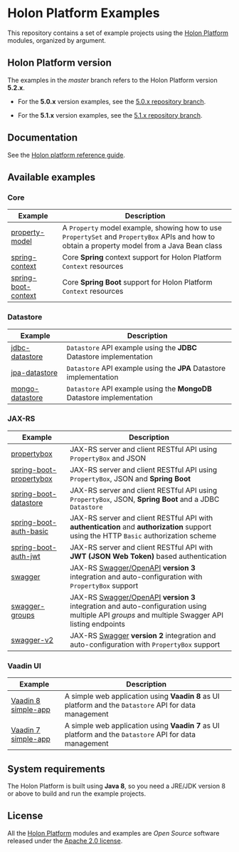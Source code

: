 # Holon Platform Examples

This repository contains a set of example projects using the [Holon Platform](https://holon-platform.com) modules, organized by argument.

## Holon Platform version

The examples in the _master_ branch refers to the Holon Platform version __5.2.x__.

- For the __5.0.x__ version examples, see the [5.0.x repository branch](https://github.com/holon-platform/holon-examples/tree/5.0.x).

- For the __5.1.x__ version examples, see the [5.1.x repository branch](https://github.com/holon-platform/holon-examples/tree/5.1.x).

## Documentation

See the [Holon platform reference guide](https://docs.holon-platform.com/current/reference).

## Available examples

### Core
Example | Description
------- | -----------
[property-model](core/property-model)| A `Property` model example, showing how to use `PropertySet` and `PropertyBox` APIs and how to obtain a property model from a Java Bean class
[spring-context](core/spring-context)| Core __Spring__ context support for Holon Platform `Context` resources
[spring-boot-context](core/spring-boot-context)| Core __Spring Boot__ support for Holon Platform `Context` resources

### Datastore
Example | Description
------- | -----------
[jdbc-datastore](datastore/jdbc-datastore)| `Datastore` API example using the **JDBC** Datastore implementation
[jpa-datastore](datastore/jpa-datastore)| `Datastore` API example using the **JPA** Datastore implementation
[mongo-datastore](datastore/mongo-datastore)| `Datastore` API example using the **MongoDB** Datastore implementation

### JAX-RS

Example | Description
------- | -----------
[propertybox](jax-rs/propertybox)| JAX-RS server and client RESTful API using `PropertyBox` and JSON
[spring-boot-propertybox](jax-rs/spring-boot-propertybox)| JAX-RS server and client RESTful API using `PropertyBox`, JSON and __Spring Boot__
[spring-boot-datastore](jax-rs/spring-boot-datastore)| JAX-RS server and client RESTful API using `PropertyBox`, JSON, __Spring Boot__ and a JDBC `Datastore`
[spring-boot-auth-basic](jax-rs/spring-boot-auth-basic)| JAX-RS server and client RESTful API with __authentication__ and __authorization__ support using the HTTP `Basic` authorization scheme
[spring-boot-auth-jwt](jax-rs/spring-boot-auth-jwt)| JAX-RS server and client RESTful API with __JWT (JSON Web Token)__ based authentication
[swagger](jax-rs/swagger)| JAX-RS [Swagger/OpenAPI](https://swagger.io) __version 3__ integration and auto-configuration with `PropertyBox` support
[swagger-groups](jax-rs/swagger-groups)| JAX-RS [Swagger/OpenAPI](https://swagger.io) __version 3__ integration and auto-configuration using multiple API _groups_ and multiple Swagger API listing endpoints
[swagger-v2](jax-rs/swagger-v2)| JAX-RS [Swagger](https://swagger.io) __version 2__ integration and auto-configuration with `PropertyBox` support

### Vaadin UI

Example | Description
------- | -----------
[Vaadin 8 simple-app](ui-vaadin/simple-app)| A simple web application using __Vaadin 8__ as UI platform and the `Datastore` API for data management
[Vaadin 7 simple-app](ui-vaadin7/simple-app)| A simple web application using __Vaadin 7__ as UI platform and the `Datastore` API for data management

## System requirements

The Holon Platform is built using __Java 8__, so you need a JRE/JDK version 8 or above to build and run the example projects.

## License

All the [Holon Platform](https://holon-platform.com) modules and examples are _Open Source_ software released under the [Apache 2.0 license](LICENSE).

